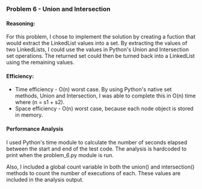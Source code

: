 ### Problem 6 - Union and Intersection

#### Reasoning:
For this problem, I chose to implement the solution by creating a fuction that would extract the LinkedList values into a set.  By extracting the values of two LinkedLists, I could use the values in Python's Union and Intersection set operations.  The returned set could then be turned back into a LinkedList using the remaining values.


#### Efficiency:
* Time efficiency - O(n) worst case.  By using Python's native set methods, Union and Intersection, I was able to complete this in O(n) time where (n = s1 + s2).
* Space efficiency - O(n) worst case, because each node object is stored in memory.


#### Performance Analysis
I used Python's time module to calculate the number of seconds elapsed between the start and end of the test code.  The analysis is hardcoded to print when the problem_6.py module is run.

Also, I included a global count variable in both the union() and intersection() methods to count the number of executions of each.  These values are included in the analysis output.
